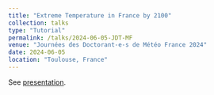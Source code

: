 ```yaml
---
title: "Extreme Temperature in France by 2100"
collection: talks
type: "Tutorial"
permalink: /talks/2024-06-05-JDT-MF
venue: "Journées des Doctorant-e-s de Météo France 2024"
date: 2024-06-05
location: "Toulouse, France"
---
```


See [presentation](https://occitane-barbaux.github.io/files/Presentation_Jdt_Météo_2024.pdf).
